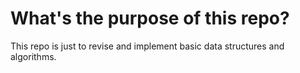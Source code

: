 # What's the purpose of this repo?

This repo is just to revise and implement basic data structures and algorithms.